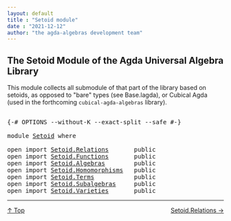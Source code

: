 ```yaml
---
layout: default
title : "Setoid module"
date : "2021-12-12"
author: "the agda-algebras development team"
---
```


## <a id="the-setoid-module-of-the-agda-universal-algebra-library">The Setoid Module of the Agda Universal Algebra Library</a>

This module collects all submodule of that part of the library based on setoids, as opposed to "bare" types (see Base.lagda), or Cubical Agda (used in the forthcoming `cubical-agda-algebras` library).

<pre class="Agda">

<a id="459" class="Symbol">{-#</a> <a id="463" class="Keyword">OPTIONS</a> <a id="471" class="Pragma">--without-K</a> <a id="483" class="Pragma">--exact-split</a> <a id="497" class="Pragma">--safe</a> <a id="504" class="Symbol">#-}</a>

<a id="509" class="Keyword">module</a> <a id="516" href="Setoid.html" class="Module">Setoid</a> <a id="523" class="Keyword">where</a>

<a id="530" class="Keyword">open</a> <a id="535" class="Keyword">import</a> <a id="542" href="Setoid.Relations.html" class="Module">Setoid.Relations</a>       <a id="565" class="Keyword">public</a>
<a id="572" class="Keyword">open</a> <a id="577" class="Keyword">import</a> <a id="584" href="Setoid.Functions.html" class="Module">Setoid.Functions</a>       <a id="607" class="Keyword">public</a>
<a id="614" class="Keyword">open</a> <a id="619" class="Keyword">import</a> <a id="626" href="Setoid.Algebras.html" class="Module">Setoid.Algebras</a>        <a id="649" class="Keyword">public</a>
<a id="656" class="Keyword">open</a> <a id="661" class="Keyword">import</a> <a id="668" href="Setoid.Homomorphisms.html" class="Module">Setoid.Homomorphisms</a>   <a id="691" class="Keyword">public</a>
<a id="698" class="Keyword">open</a> <a id="703" class="Keyword">import</a> <a id="710" href="Setoid.Terms.html" class="Module">Setoid.Terms</a>           <a id="733" class="Keyword">public</a>
<a id="740" class="Keyword">open</a> <a id="745" class="Keyword">import</a> <a id="752" href="Setoid.Subalgebras.html" class="Module">Setoid.Subalgebras</a>     <a id="775" class="Keyword">public</a>
<a id="782" class="Keyword">open</a> <a id="787" class="Keyword">import</a> <a id="794" href="Setoid.Varieties.html" class="Module">Setoid.Varieties</a>       <a id="817" class="Keyword">public</a>
</pre>

--------------------------------------

<span style="float:left;">[↑ Top](index.html)</span>
<span style="float:right;">[Setoid.Relations →](Setoid.Relations.html)</span>


